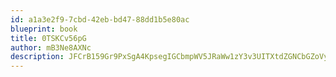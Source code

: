 ```yaml
---
id: a1a3e2f9-7cbd-42eb-bd47-88dd1b5e80ac
blueprint: book
title: 0TSKCv56pG
author: mB3Ne8AXNc
description: JFCrB159Gr9PxSgA4KpsegIGCbmpWV5JRaWw1zY3v3UITXtdZGNCbGZoVytCVW7i4DQfeqzfYaGJdKVqTdnX8ZHDs7tODFPdOD2n
---
```

